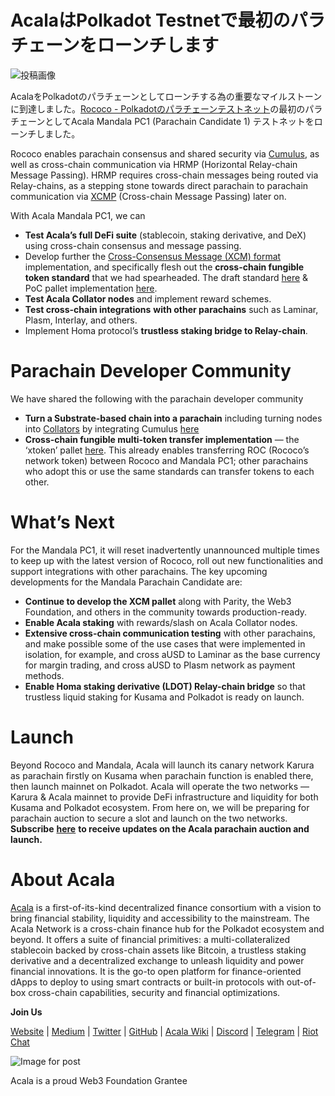 # AcalaはPolkadot Testnetで最初のパラチェーンをローンチします

![投稿画像](https://miro.medium.com/max/8000/1*IGXwgFXEA7viM8upZgcw2g.jpeg)

AcalaをPolkadotのパラチェーンとしてローンチする為の重要なマイルストーンに到達しました。[Rococo - Polkadotのパラチェーンテストネット](https://medium.com/polkadot-network/introducing-rococo-polkadots-parachain-testnet-e3e67fc40b56)の最初のパラチェーンとしてAcala Mandala PC1 (Parachain Candidate 1) テストネットをローンチしました。

Rococo enables parachain consensus and shared security via [Cumulus](https://wiki.polkadot.network/docs/en/build-cumulus), as well as cross-chain communication via HRMP (Horizontal Relay-chain Message Passing). HRMP requires cross-chain messages being routed via Relay-chains, as a stepping stone towards direct parachain to parachain communication via [XCMP](https://wiki.polkadot.network/docs/en/learn-crosschain) (Cross-chain Message Passing) later on.

With Acala Mandala PC1, we can

- **Test Acala’s full DeFi suite** (stablecoin, staking derivative, and DeX) using cross-chain consensus and message passing.
- Develop further the [Cross-Consensus Message (XCM) format](https://github.com/paritytech/xcm-format) implementation, and specifically flesh out the **cross-chain fungible token standard** that we had spearheaded. The draft standard [here](https://github.com/w3f/PSPs/blob/master/PSPs/drafts/psp-3.md) & PoC pallet implementation [here](https://github.com/open-web3-stack/open-runtime-module-library/tree/rococo/xtokens).
- **Test Acala Collator nodes** and implement reward schemes.
- **Test cross-chain integrations** **with other parachains** such as Laminar, Plasm, Interlay, and others.
- Implement Homa protocol’s **trustless staking bridge to Relay-chain**.

# Parachain Developer Community

We have shared the following with the parachain developer community

- **Turn a Substrate-based chain into a parachain** including turning nodes into [Collators](https://wiki.polkadot.network/docs/en/maintain-collator) by integrating Cumulus [here](https://github.com/AcalaNetwork/Acala/pull/362)
- **Cross-chain fungible multi-token transfer implementation** — the ‘xtoken’ pallet [here](https://github.com/open-web3-stack/open-runtime-module-library/tree/rococo/xtokens). This already enables transferring ROC (Rococo’s network token) between Rococo and Mandala PC1; other parachains who adopt this or use the same standards can transfer tokens to each other.

# What’s Next

For the Mandala PC1, it will reset inadvertently unannounced multiple times to keep up with the latest version of Rococo, roll out new functionalities and support integrations with other parachains. The key upcoming developments for the Mandala Parachain Candidate are:

- **Continue to develop the XCM pallet** along with Parity, the Web3 Foundation, and others in the community towards production-ready.
- **Enable Acala staking** with rewards/slash on Acala Collator nodes.
- **Extensive cross-chain communication testing** with other parachains, and make possible some of the use cases that were implemented in isolation, for example, and cross aUSD to Laminar as the base currency for margin trading, and cross aUSD to Plasm network as payment methods.
- **Enable Homa staking derivative (LDOT) Relay-chain bridge** so that trustless liquid staking for Kusama and Polkadot is ready on launch.

# Launch

Beyond Rococo and Mandala, Acala will launch its canary network Karura as parachain firstly on Kusama when parachain function is enabled there, then launch mainnet on Polkadot. Acala will operate the two networks — Karura & Acala mainnet to provide DeFi infrastructure and liquidity for both Kusama and Polkadot ecosystem. From here on, we will be preparing for parachain auction to secure a slot and launch on the two networks. **Subscribe** [**here**](https://share.hsforms.com/1X9RxkXk-R62I0VNbATaDXw4h8qc) **to receive updates on the Acala parachain auction and launch.**

# About Acala

[Acala](http://acala.network/) is a first-of-its-kind decentralized finance consortium with a vision to bring financial stability, liquidity and accessibility to the mainstream. The Acala Network is a cross-chain finance hub for the Polkadot ecosystem and beyond. It offers a suite of financial primitives: a multi-collateralized stablecoin backed by cross-chain assets like Bitcoin, a trustless staking derivative and a decentralized exchange to unleash liquidity and power financial innovations. It is the go-to open platform for finance-oriented dApps to deploy to using smart contracts or built-in protocols with out-of-box cross-chain capabilities, security and financial optimizations.

**Join Us**

[Website](https://acala.network/) | [Medium](https://medium.com/acalanetwork) | [Twitter](https://twitter.com/AcalaNetwork) | [GitHub](https://github.com/AcalaNetwork/Acala) | [Acala Wiki](https://github.com/AcalaNetwork/Acala/wiki) | [Discord](https://discord.gg/vdbFVCH) | [Telegram](https://t.me/acalaofficial) | [Riot Chat](https://riot.im/app/#/room/#acala:matrix.org)

![Image for post](https://miro.medium.com/max/1500/0*YTeYSsHAVjOBCZu8.jpeg)

Acala is a proud Web3 Foundation Grantee
